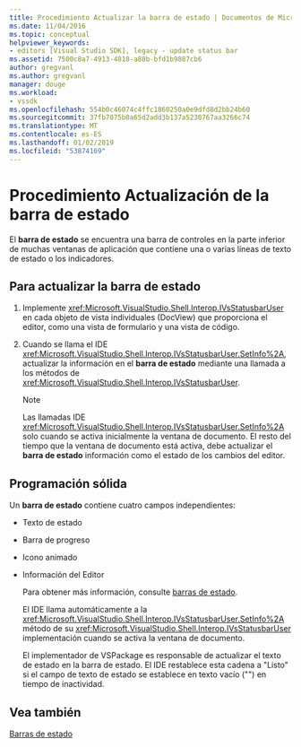 ```yaml
---
title: Procedimiento Actualizar la barra de estado | Documentos de Microsoft
ms.date: 11/04/2016
ms.topic: conceptual
helpviewer_keywords:
- editors [Visual Studio SDK], legacy - update status bar
ms.assetid: 7500c8a7-4913-4818-a88b-bfd1b9887cb6
author: gregvanl
ms.author: gregvanl
manager: douge
ms.workload:
- vssdk
ms.openlocfilehash: 554b0c46074c4ffc1860250a0e9dfd8d2bb24b60
ms.sourcegitcommit: 37fb7075b0a65d2add3b137a5230767aa3266c74
ms.translationtype: MT
ms.contentlocale: es-ES
ms.lasthandoff: 01/02/2019
ms.locfileid: "53874169"
---
```

# <a name="how-to-update-the-status-bar"></a>Procedimiento Actualización de la barra de estado
El **barra de estado** se encuentra una barra de controles en la parte inferior de muchas ventanas de aplicación que contiene una o varias líneas de texto de estado o los indicadores.  
  
## <a name="to-update-the-status-bar"></a>Para actualizar la barra de estado  
  
1.  Implemente <xref:Microsoft.VisualStudio.Shell.Interop.IVsStatusbarUser> en cada objeto de vista individuales (DocView) que proporciona el editor, como una vista de formulario y una vista de código.  
  
2.  Cuando se llama el IDE <xref:Microsoft.VisualStudio.Shell.Interop.IVsStatusbarUser.SetInfo%2A>, actualizar la información en el **barra de estado** mediante una llamada a los métodos de <xref:Microsoft.VisualStudio.Shell.Interop.IVsStatusbarUser>.  
  
    > [!NOTE]
    >  Las llamadas IDE <xref:Microsoft.VisualStudio.Shell.Interop.IVsStatusbarUser.SetInfo%2A> solo cuando se activa inicialmente la ventana de documento. El resto del tiempo que la ventana de documento está activa, debe actualizar el **barra de estado** información como el estado de los cambios del editor.  
  
## <a name="robust-programming"></a>Programación sólida  
 Un **barra de estado** contiene cuatro campos independientes:  
  
- Texto de estado  
  
- Barra de progreso  
  
- Icono animado  
  
- Información del Editor  
  
  Para obtener más información, consulte [barras de estado](/cpp/mfc/status-bars).  
  
  El IDE llama automáticamente a la <xref:Microsoft.VisualStudio.Shell.Interop.IVsStatusbarUser.SetInfo%2A> método de su <xref:Microsoft.VisualStudio.Shell.Interop.IVsStatusbarUser> implementación cuando se activa la ventana de documento.  
  
  El implementador de VSPackage es responsable de actualizar el texto de estado en la barra de estado. El IDE restablece esta cadena a "Listo" si el campo de texto de estado se establece en texto vacío ("") en tiempo de inactividad.  
  
## <a name="see-also"></a>Vea también  
 [Barras de estado](/cpp/mfc/status-bars)